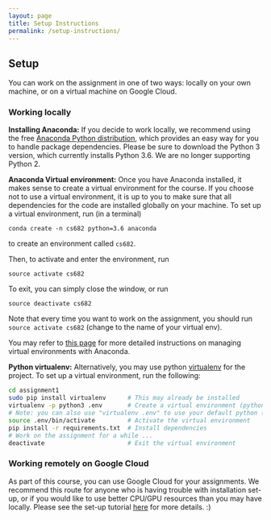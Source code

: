 ```yaml
---
layout: page
title: Setup Instructions
permalink: /setup-instructions/
---
```


## Setup
You can work on the assignment in one of two ways: locally on your own machine, or on a virtual machine on Google Cloud. 


### Working locally

**Installing Anaconda:**
If you decide to work locally, we recommend using the free [Anaconda Python distribution](https://www.anaconda.com/download/), which provides an easy way for you to handle package dependencies. Please be sure to download the Python 3 version, which currently installs Python 3.6. We are no longer supporting Python 2.

**Anaconda Virtual environment:**
Once you have Anaconda installed, it makes sense to create a virtual environment for the course. If you choose not to use a virtual environment, it is up to you to make sure that all dependencies for the code are installed globally on your machine. To set up a virtual environment, run (in a terminal)

`conda create -n cs682 python=3.6 anaconda`

to create an environment called `cs682`.

Then, to activate and enter the environment, run

`source activate cs682`

To exit, you can simply close the window, or run

`source deactivate cs682`

Note that every time you want to work on the assignment, you should run `source activate cs682` (change to the name of your virtual env).

You may refer to [this page](https://conda.io/docs/user-guide/tasks/manage-environments.html) for more detailed instructions on managing virtual environments with Anaconda.

**Python virtualenv:**
Alternatively, you may use python [virtualenv](http://docs.python-guide.org/en/latest/dev/virtualenvs/) for the project. To set up a virtual environment, run the following:

```bash
cd assignment1
sudo pip install virtualenv      # This may already be installed
virtualenv -p python3 .env       # Create a virtual environment (python3)
# Note: you can also use "virtualenv .env" to use your default python (please note we support 3.6)
source .env/bin/activate         # Activate the virtual environment
pip install -r requirements.txt  # Install dependencies
# Work on the assignment for a while ...
deactivate                       # Exit the virtual environment
```


### Working remotely on Google Cloud
As part of this course, you can use Google Cloud for your assignments. We recommend this route for anyone who is having trouble with installation set-up, or if you would like to use better CPU/GPU resources than you may have locally. Please see the set-up tutorial [here](http://compsci682-fa18.github.io/gce-tutorial/) for more details. :)

